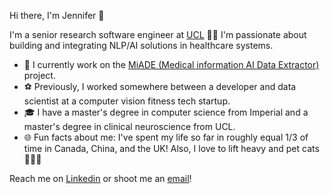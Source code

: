 Hi there, I'm Jennifer 👋

I'm a senior research software engineer at [UCL](https://www.ucl.ac.uk/health-informatics/ucl-institute-health-informatics) 👩‍💻 I'm passionate about building and integrating NLP/AI solutions in healthcare systems.

- 💖 I currently work on the [MiADE (Medical information AI Data Extractor)](https://www.ucl.ac.uk/health-informatics/research/medical-information-ai-data-extractor-miade) project.
- ⚽ Previously, I worked somewhere between a developer and data scientist at a computer vision fitness tech startup.
- 🎓 I have a master's degree in computer science from Imperial and a master's degree in clinical neuroscience from UCL.
- 🌐 Fun facts about me: I've spent my life so far in roughly equal 1/3 of time in Canada, China, and the UK! Also, I love to lift heavy and pet cats 🏋️‍♀️🐾

Reach me on [Linkedin](https://www.linkedin.com/in/jennifer-a-jiang) or shoot me an [email](mailto:jennifer.a.jiang@gmail.com)!
